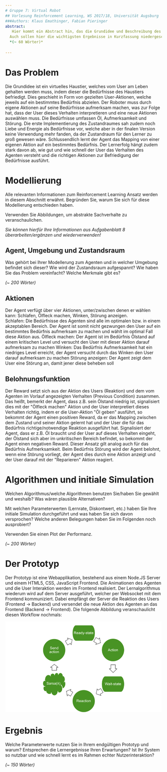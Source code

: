 ```yaml
---
# Gruppe 7: Virtual Robot
## Vorlesung Reinforcement Learning, WS 2017/18, Universität Augsburg
###Authors: Klaus Emathinger, Fabian Pieringer
abstract:
   Hier kommt ein Abstract hin, das die Grundidee und Beschreibung des Problems erläutert.
  Auch sollen hier die wichtigsten Ergebnisse in Kurzfassung niedergeschrieben werden.
  *(~ 60 Wörter)*

---
```




# Das Problem

Die Grundidee ist ein virtuelles Haustier, welches vom User am Leben
gehalten werden muss, indem dieser die Bedürfnisse des Haustiers befriedigt. Dies geschieht in Form von gezielten User-Aktionen, welche jeweils auf ein bestimmtes Bedürfnis abzielen. Der Roboter muss durch eigene Aktionen auf seine Bedürfnisse aufmerksam machen, was zur Folge hat, dass der User dieses Verhalten interpretieren und eine neue Aktionen auswählen muss. 
Die Bedürfnisse umfassen Öl, Aufmerksamkeit und Störung. Die erste Implementierung des Zustandraumes sah zudem noch Liebe und Energie als Bedürfnisse vor, welche aber in der finalen Version keine Verwendung mehr fanden, da der Zustandraum für den Lerner zu groß gewesen wäre.
Schlussendlich lernt der Agent das Mapping von einer eigenen Aktion auf ein bestimmtes Bedürfnis. Der Lernerfolg hängt zudem stark davon ab, wie gut und wie schnell der User das Verhalten des Agenten versteht und die richtigen Aktionen zur Befriedigung der Bedürfnisse ausführt.

<!--- 
Beschreiben Sie hier das von Ihnen bearbeitete Thema/Problem/die Idee.
Was lernt der Agent?

*Sie können für die Dokumentation Informationen aus den Wochenberichten überarbeiten/ergänzen und wiederverwenden!*

*(~ 150 Wörter)*
-->


# Modellierung

Alle relevanten Informationen zum Reinforcement Learning Ansatz werden in diesem Abschnitt erwähnt.
Begründen Sie, warum Sie sich für diese Modellierung entschieden haben.

Verwenden Sie Abbildungen, um abstrakte Sachverhalte zu veranschaulichen.

*Sie können hierfür Ihre Informationen aus Aufgabenblatt 8 überarbeiten/ergänzen und wiederverwenden!*



## Agent, Umgebung und Zustandsraum

Was gehört bei Ihrer Modellerung zum Agenten und in welcher Umgebung befindet sich dieser?
Wie wird der Zustandsraum aufgespannt?
Wie haben Sie das Problem vereinfacht?
Welche Merkmale gibt es?

*(~ 200 Wörter)*



## Aktionen

Der Agent verfügt über vier Aktionen, unter/zwischen denen er wählen kann: Schlafen, Ölfleck machen, Winken, Störung anzeigen.  
Schlafen: Die Bedürfnisse des Agenten sind alle im optimalen bzw. in einem akzeptablen Bereich. Der Agent ist somit nicht gezwungen den User auf ein bestimmtes Bedürfnis aufmerksam zu machen und wählt im optimal Fall diese Aktion aus.
Ölfleck machen: Der Agent ist im Bedürfnis Ölstand auf einem kritischen Level und versucht den User mit dieser Aktion darauf aufmerksam zu machen 
Winken: Das Bedürfnis Aufmerksamkeit hat ein niedriges Level erreicht, der Agent versucht durch das Winken den User darauf aufmerksam zu machen
Störung anzeigen: Der Agent zeigt dem User eine Störung an, damit jener diese beheben soll

<!--- 
Welche Aktionen stehen Ihrem lernenden Agenten zur Verfügung?

*(~ 100 Wörter)*
-->


## Belohnungsfunktion

Der Reward setzt sich aus der Aktion des Users (Reaktion) und dem vom Agenten im Vorlauf angezeigten Verhalten (Previous Condition) zusammen. Das heißt, bemerkt der Agent, dass z.B. sein Ölstand niedrig ist, signalisiert dies mit der "Ölfleck machen" Aktion und der User interpretiert dieses Verhalten richtig, indem er die User-Aktion "Öl geben" ausführt, so bekommt der Agent einen positiven Reward, da er das Mapping zwischen dem Zustand und seiner Aktion gelernt hat und der User die für das Bedürfnis richtige/notwendige Reaktion ausgeführt hat. Signalisiert der Agent, dass er z.B. Öl braucht und der User auf dieses Verhalten eingeht, der Ölstand sich aber im unkritischen Bereich befindet, so bekommt der Agent einen negativen Reward. Dieser Ansatz gilt analog auch für das Bedürfnis Aufmerksamkeit. Beim Bedürfnis Störung wird der Agent belohnt, wenn eine Störung vorliegt, der Agent dies durch eine Aktion anzeigt und der User darauf mit der "Reparieren" Aktion reagiert.

<!--- 
Aus welchen Daten bilden Sie die Belohnung?
Inwiefern könnte diese auf echten Nutzersignalen basieren?

*(~ 100 Wörter)*
-->


# Algorithmen und initiale Simulation

Welchen Algorithmus/welche Algorithmen benutzen Sie/haben Sie gewählt und weshalb?
Was wären plausible Alternativen?

Mit welchen Parameterwerten (Lernrate, Diskontwert, etc.) haben Sie Ihre initiale Simulation durchgeführt und was haben Sie sich davon versprochen?
Welche anderen Belegungen haben Sie im Folgenden noch ausprobiert?

Verwenden Sie einen Plot der Performanz.

*(~ 200 Wörter)*



# Der Prototyp

Der Prototyp ist eine Webapplikation, bestehend aus einem Node.JS Server und einem HTML5, CSS, JavaScript Frontend. Die Animationen des Agenten und die User Interaktion werden im Frontend realisiert. 
Der Lernalgorithmus wiederum wird auf dem Server ausgeführt, welcher per Websocket mit dem Frontend kommuniziert. Dabei empfängt der Server die Reaktion des Users (Frontend &rarr; Backend) und versendet die neue Aktion des Agenten an das Frontend (Backend &rarr; Frontend). Die folgende Abbildung veranschaulicht diesen Workflow nochmals:


![Screenshot](figures/r2-workflow.png)



<!--- Hier ist Platz für Screenshots/Fotos sowie eine knappe Übersicht über Ihre Implementierung (Bestandteile, wie diese Zusammenhängen, Fokus auf den Technologien).

![Screenshot](figures/Computer-kitten.jpg "https://upload.wikimedia.org/wikipedia/commons/9/9a/Computer-kitten.jpg")
*(~ 100 Wörter)*
-->


# Ergebnis

Welche Parameterwerte nutzen Sie in Ihrem endgültigen Prototyp und warum?
Entsprechen die Lernergebnisse Ihren Erwartungen?
Ist Ihr System so nutzbar und wie schnell lernt es im Rahmen echter Nutzerinteraktion?

*(~ 150 Wörter)*
